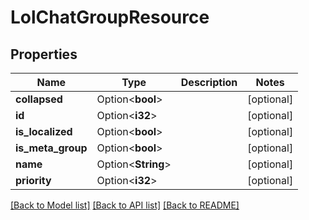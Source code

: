 # LolChatGroupResource

## Properties

Name | Type | Description | Notes
------------ | ------------- | ------------- | -------------
**collapsed** | Option<**bool**> |  | [optional]
**id** | Option<**i32**> |  | [optional]
**is_localized** | Option<**bool**> |  | [optional]
**is_meta_group** | Option<**bool**> |  | [optional]
**name** | Option<**String**> |  | [optional]
**priority** | Option<**i32**> |  | [optional]

[[Back to Model list]](../README.md#documentation-for-models) [[Back to API list]](../README.md#documentation-for-api-endpoints) [[Back to README]](../README.md)


